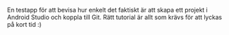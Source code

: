 En testapp för att bevisa hur enkelt det faktiskt är att skapa ett projekt 
i Android Studio och koppla till Git. 
Rätt tutorial är allt som krävs för att lyckas på kort tid :) 
